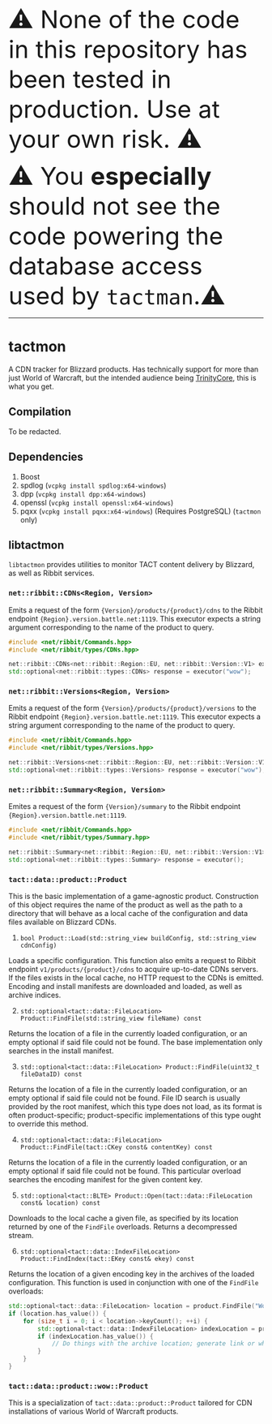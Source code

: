 <font size="7">
⚠️ None of the code in this repository has been tested in production. Use at your own risk. ⚠️
    
⚠️ You **especially** should not see the code powering the database access used by `tactman`.⚠️
</font>

<hr />

# tactmon

A CDN tracker for Blizzard products. Has technically support for more than just World of Warcraft, but the intended audience being [TrinityCore](http://github.com/TrinityCore), this is what you get.

## Compilation

To be redacted.

## Dependencies

1. Boost
2. spdlog (`vcpkg install spdlog:x64-windows`)
3. dpp (`vcpkg install dpp:x64-windows`)
4. openssl (`vcpkg install openssl:x64-windows`)
5. pqxx (`vcpkg install pqxx:x64-windows`)  (Requires PostgreSQL) (`tactmon` only)

## libtactmon

`libtactmon` provides utilities to monitor TACT content delivery by Blizzard, as well as Ribbit services.

### `net::ribbit::CDNs<Region, Version>`

Emits a request of the form `{Version}/products/{product}/cdns` to the Ribbit endpoint `{Region}.version.battle.net:1119`. This executor expects a string argument corresponding to the name of the product to query.

```cpp
#include <net/ribbit/Commands.hpp>
#include <net/ribbit/types/CDNs.hpp>

net::ribbit::CDNs<net::ribbit::Region::EU, net::ribbit::Version::V1> executor;
std::optional<net::ribbit::types::CDNs> response = executor("wow");
```

### `net::ribbit::Versions<Region, Version>`

Emits a request of the form `{Version}/products/{product}/versions` to the Ribbit endpoint `{Region}.version.battle.net:1119`. This executor expects a string argument corresponding to the name of the product to query.

```cpp
#include <net/ribbit/Commands.hpp>
#include <net/ribbit/types/Versions.hpp>

net::ribbit::Versions<net::ribbit::Region::EU, net::ribbit::Version::V1> executor;
std::optional<net::ribbit::types::Versions> response = executor("wow");
```

### `net::ribbit::Summary<Region, Version>`

Emites a request of the form `{Version}/summary` to the Ribbit endpoint `{Region}.version.battle.net:1119`.

```cpp
#include <net/ribbit/Commands.hpp>
#include <net/ribbit/types/Summary.hpp>

net::ribbit::Summary<net::ribbit::Region::EU, net::ribbit::Version::V1> executor;
std::optional<net::ribbit::types::Summary> response = executor();
```

### `tact::data::product::Product`

This is the basic implementation of a game-agnostic product. Construction of this object requires the name of the product as well as the path to a  directory that will behave as a local cache of the configuration and data files available on Blizzard CDNs.

1. `bool Product::Load(std::string_view buildConfig, std::string_view cdnConfig)`

Loads a specific configuration. This function also emits a request to Ribbit endpoint `v1/products/{product}/cdns` to acquire up-to-date CDNs servers. If the files exists in the local cache, no HTTP request to the CDNs is emitted. Encoding and install manifests are downloaded and loaded, as well as archive indices.

2. `std::optional<tact::data::FileLocation> Product::FindFile(std::string_view fileName) const`

Returns the location of a file in the currently loaded configuration, or an empty optional if said file could not be found. The base implementation only searches in the install manifest.

3. `std::optional<tact::data::FileLocation> Product::FindFile(uint32_t fileDataID) const`

Returns the location of a file in the currently loaded configuration, or an empty optional if said file could not be found. File ID search is usually provided by the root manifest, which this type does not load, as its format is often product-specific; product-specific implementations of this type ought to override this method.

4. `std::optional<tact::data::FileLocation> Product::FindFile(tact::CKey const& contentKey) const`

Returns the location of a file in the currently loaded configuration, or an empty optional if said file could not be found. This particular overload searches the encoding manifest for the given content key.

5. `std::optional<tact::BLTE> Product::Open(tact::data::FileLocation const& location) const`

Downloads to the local cache a given file, as specified by its location returned by one of the `FindFile` overloads. Returns a decompressed stream.

6. `std::optional<tact::data::IndexFileLocation> Product::FindIndex(tact::EKey const& ekey) const`

Returns the location of a given encoding key in the archives of the loaded configuration. This function is used in conjunction with one of the `FindFile` overloads:

```cpp
std::optional<tact::data::FileLocation> location = product.FindFile("Wow.exe");
if (location.has_value()) {
    for (size_t i = 0; i < location->keyCount(); ++i) {
        std::optional<tact::data::IndexFileLocation> indexLocation = product.FindIndex((*location)[i]);
        if (indexLocation.has_value()) {
            // Do things with the archive location; generate link or whatever, or just download it.
        }
    }
}
```

### `tact::data::product::wow::Product`

This is a specialization of `tact::data::product::Product` tailored for CDN installations of various World of Warcraft products.

